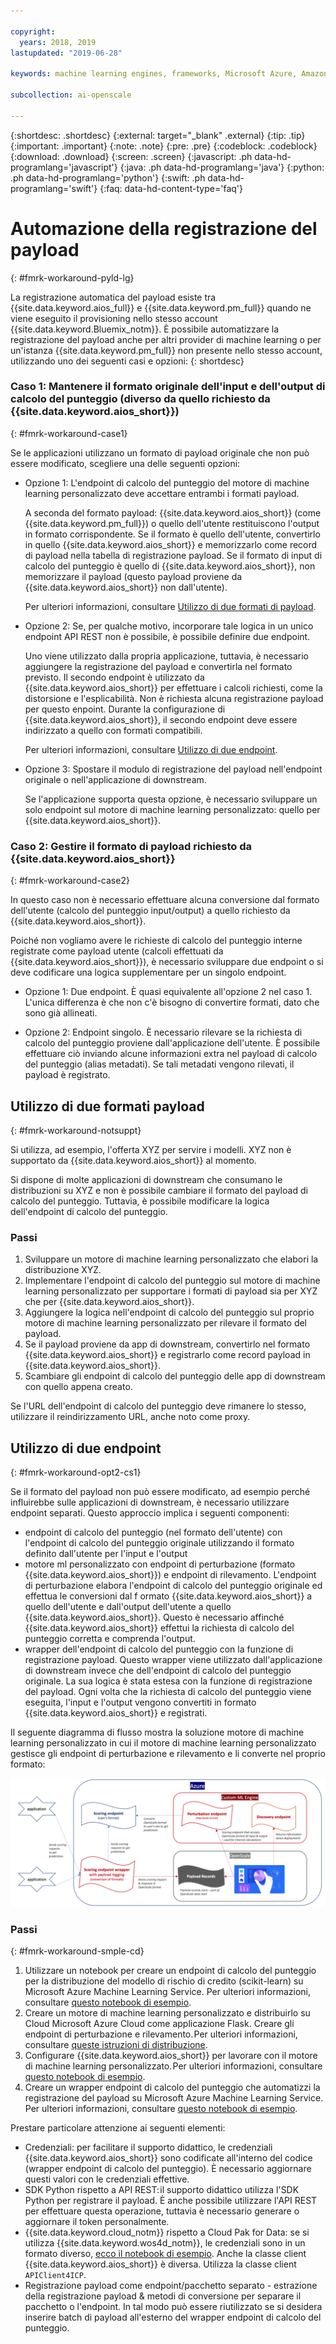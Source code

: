 ```yaml
---

copyright:
  years: 2018, 2019
lastupdated: "2019-06-28"

keywords: machine learning engines, frameworks, Microsoft Azure, Amazone SageMaker, custom ML engine 

subcollection: ai-openscale

---
```


{:shortdesc: .shortdesc}
{:external: target="_blank" .external}
{:tip: .tip}
{:important: .important}
{:note: .note}
{:pre: .pre}
{:codeblock: .codeblock}
{:download: .download}
{:screen: .screen}
{:javascript: .ph data-hd-programlang='javascript'}
{:java: .ph data-hd-programlang='java'}
{:python: .ph data-hd-programlang='python'}
{:swift: .ph data-hd-programlang='swift'}
{:faq: data-hd-content-type='faq'}

# Automazione della registrazione del payload
{: #fmrk-workaround-pyld-lg}

La registrazione automatica del payload esiste tra {{site.data.keyword.aios_full}} e {{site.data.keyword.pm_full}} quando ne viene eseguito il provisioning nello stesso account {{site.data.keyword.Bluemix_notm}}. È possibile automatizzare la registrazione del payload anche per altri provider di machine learning o per un'istanza {{site.data.keyword.pm_full}} non presente nello stesso account, utilizzando uno dei seguenti casi e opzioni:
{: shortdesc}

### Caso 1: Mantenere il formato originale dell'input e dell'output di calcolo del punteggio (diverso da quello richiesto da {{site.data.keyword.aios_short}})
{: #fmrk-workaround-case1}

Se le applicazioni utilizzano un formato di payload originale che non può essere modificato, scegliere una delle seguenti opzioni:

- Opzione 1: L'endpoint di calcolo del punteggio del motore di machine learning personalizzato deve accettare entrambi i formati payload. 

   A seconda del formato payload: {{site.data.keyword.aios_short}} (come {{site.data.keyword.pm_full}}) o quello dell'utente restituiscono l'output in formato corrispondente. Se il formato è quello dell'utente, convertirlo in quello {{site.data.keyword.aios_short}} e memorizzarlo come record di payload nella tabella di registrazione payload. Se il formato di input di calcolo del punteggio è quello di {{site.data.keyword.aios_short}}, non memorizzare il payload (questo payload proviene da {{site.data.keyword.aios_short}} non dall'utente).

   Per ulteriori informazioni, consultare [Utilizzo di due formati di payload](#fmrk-workaround-notsuppt).

- Opzione 2: Se, per qualche motivo, incorporare tale logica in un unico endpoint API REST non è possibile, è possibile definire due endpoint. 

   Uno viene utilizzato dalla propria applicazione, tuttavia, è necessario aggiungere la registrazione del payload e convertirla nel formato previsto. Il secondo endpoint è utilizzato da {{site.data.keyword.aios_short}} per effettuare i calcoli richiesti, come la distorsione e l'esplicabilità. Non è richiesta alcuna registrazione payload per questo enpoint. Durante la configurazione di {{site.data.keyword.aios_short}}, il secondo endpoint deve essere indirizzato a quello con formati compatibili.

   Per ulteriori informazioni, consultare [Utilizzo di due endpoint](#fmrk-workaround-opt2-cs1).

- Opzione 3: Spostare il modulo di registrazione del payload nell'endpoint originale o nell'applicazione di downstream. 

   Se l'applicazione supporta questa opzione, è necessario sviluppare un solo endpoint sul motore di machine learning personalizzato: quello per {{site.data.keyword.aios_short}}.

### Caso 2: Gestire il formato di payload richiesto da {{site.data.keyword.aios_short}}
{: #fmrk-workaround-case2}

In questo caso non è necessario effettuare alcuna conversione dal formato dell'utente (calcolo del punteggio input/output) a quello richiesto da {{site.data.keyword.aios_short}}.

Poiché non vogliamo avere le richieste di calcolo del punteggio interne registrate come payload utente (calcoli effettuati da {{site.data.keyword.aios_short}}), è necessario sviluppare due endpoint o si deve codificare una logica supplementare per un singolo endpoint.

- Opzione 1: Due endpoint. È quasi equivalente all'opzione 2 nel caso 1. L'unica differenza è che non c'è bisogno di convertire formati, dato che sono già allineati.

- Opzione 2: Endpoint singolo. È necessario rilevare se la richiesta di calcolo del punteggio proviene dall'applicazione dell'utente. È possibile effettuare ciò inviando alcune informazioni extra nel payload di calcolo del punteggio (alias metadati). Se tali metadati vengono rilevati, il payload è registrato.

## Utilizzo di due formati payload
{: #fmrk-workaround-notsuppt}

Si utilizza, ad esempio, l'offerta XYZ per servire i modelli. XYZ non è supportato da {{site.data.keyword.aios_short}} al momento.

Si dispone di molte applicazioni di downstream che consumano le distribuzioni su XYZ e non è possibile cambiare il formato del payload di calcolo del punteggio. Tuttavia, è possibile modificare la logica dell'endpoint di calcolo del punteggio.

### Passi

1. Sviluppare un motore di machine learning personalizzato che elabori la distribuzione XYZ.
2. Implementare l'endpoint di calcolo del punteggio sul motore di machine learning personalizzato per supportare i formati di payload sia per XYZ che per {{site.data.keyword.aios_short}}.
3. Aggiungere la logica nell'endpoint di calcolo del punteggio sul proprio motore di machine learning personalizzato per rilevare il formato del payload.
4. Se il payload proviene da app di downstream, convertirlo nel formato {{site.data.keyword.aios_short}} e registrarlo come record payload in {{site.data.keyword.aios_short}}.
5. Scambiare gli endpoint di calcolo del punteggio delle app di downstream con quello appena creato.

Se l'URL dell'endpoint di calcolo del punteggio deve rimanere lo stesso, utilizzare il reindirizzamento URL, anche noto come proxy.

## Utilizzo di due endpoint
{: #fmrk-workaround-opt2-cs1}

Se il formato del payload non può essere modificato, ad esempio perché influirebbe sulle applicazioni di downstream, è necessario utilizzare endpoint separati. Questo approccio implica i seguenti componenti:

- endpoint di calcolo del punteggio (nel formato dell'utente) con l'endpoint di calcolo del punteggio originale utilizzando il formato definito dall'utente per l'input e l'output
- motore ml personalizzato con endpoint di perturbazione (formato {{site.data.keyword.aios_short}}) e endpoint di rilevamento. L'endpoint di perturbazione elabora l'endpoint di calcolo del punteggio originale ed effettua le conversioni dal f ormato {{site.data.keyword.aios_short}} a quello dell'utente e dall'output dell'utente a quello {{site.data.keyword.aios_short}}. Questo è necessario affinché {{site.data.keyword.aios_short}} effettui la richiesta di calcolo del punteggio corretta e comprenda l'output.
- wrapper dell'endpoint di calcolo del punteggio con la funzione di registrazione payload. Questo wrapper viene utilizzato dall'applicazione di downstream invece che dell'endpoint di calcolo del punteggio originale. La sua logica è stata estesa con la funzione di registrazione del payload. Ogni volta che la richiesta di calcolo del punteggio viene eseguita, l'input e l'output vengono convertiti in formato {{site.data.keyword.aios_short}} e registrati.

Il seguente diagramma di flusso mostra la soluzione motore di machine learning personalizzato in cui il motore di machine learning personalizzato gestisce gli endpoint di perturbazione e rilevamento e li converte nel proprio formato:

![specifica endpoint API REST](images/woscustommlworkflow.png)

### Passi
{: #fmrk-workaround-smple-cd}

1. Utilizzare un notebook per creare un endpoint di calcolo del punteggio per la distribuzione del modello di rischio di credito (scikit-learn) su Microsoft Azure Machine Learning Service. Per ulteriori informazioni, consultare [questo notebook di esempio](https://github.com/pmservice/ai-openscale-tutorials/blob/master/notebooks/azure/Credit%20model%20with%20Azure%20ML%20Service%20and%20scikit-learn.ipynb).
2. Creare un motore di machine learning personalizzato e distribuirlo su Cloud Microsoft Azure Cloud come applicazione Flask. Creare gli endpoint di perturbazione e rilevamento. Per ulteriori informazioni, consultare [queste istruzioni di distribuzione](https://github.com/pmservice/ai-openscale-tutorials/tree/master/applications/custom-ml-engine-azure).
3. Configurare {{site.data.keyword.aios_short}} per lavorare con il motore di machine learning personalizzato. Per ulteriori informazioni, consultare [questo notebook di esempio](https://github.com/pmservice/ai-openscale-tutorials/blob/master/notebooks/azure/OpenScale%20and%20Custom%20ML%20Engine%20configuration.ipynb).
4. Creare un wrapper endpoint di calcolo del punteggio che automatizzi la registrazione del payload su Microsoft Azure Machine Learning Service. Per ulteriori informazioni, consultare [questo notebook di esempio](https://github.com/pmservice/ai-openscale-tutorials/blob/master/notebooks/azure/Credit%20scoring%20endpoint%20wrapper%20with%20payload%20logging.ipynb).

Prestare particolare attenzione ai seguenti elementi:

- Credenziali: per facilitare il supporto didattico, le credenziali {{site.data.keyword.aios_short}} sono codificate all'interno del codice (wrapper endpoint di calcolo del punteggio). È necessario aggiornare questi valori con le credenziali effettive.
- SDK Python rispetto a API REST: il supporto didattico utilizza l'SDK Python per registrare il payload. È anche possibile utilizzare l'API REST per effettuare questa operazione, tuttavia è necessario generare o aggiornare il token personalmente. 
- {{site.data.keyword.cloud_notm}} rispetto a Cloud Pak for Data: se si utilizza {{site.data.keyword.wos4d_notm}}, le credenziali sono in un formato diverso, [ecco il notebook di esempio](https://github.com/pmservice/ai-openscale-tutorials/blob/master/notebooks/Watson%20OpenScale%20and%20Watson%20ML%20Engine%20-%20ICP.ipynb). Anche la classe client {{site.data.keyword.aios_short}} è diversa. Utilizza la classe client `APIClient4ICP`.
- Registrazione payload come endpoint/pacchetto separato - estrazione della registrazione payload  & metodi di conversione per separare il pacchetto o l'endpoint. In tal modo può essere riutilizzato se si desidera inserire batch di payload all'esterno del wrapper endpoint di calcolo del punteggio.

